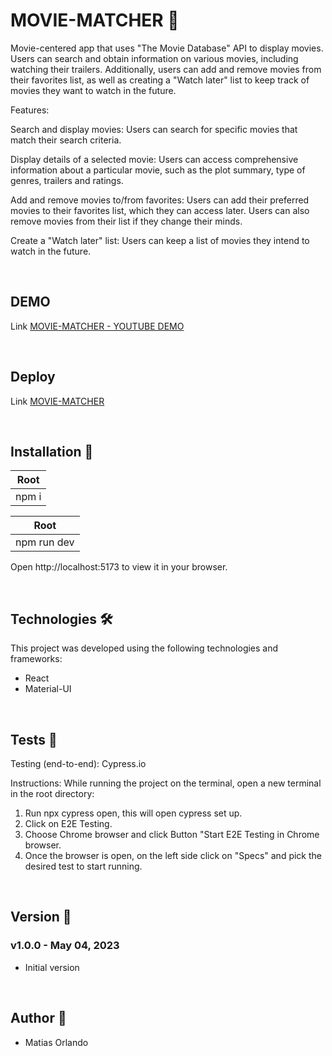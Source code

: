 # MOVIE-MATCHER 🎥

Movie-centered app that uses "The Movie Database" API to display movies. Users can search and obtain information on various movies, including watching their trailers. Additionally, users can add and remove movies from their favorites list, as well as creating a "Watch later" list to keep track of movies they want to watch in the future.

Features:

Search and display movies: Users can search for specific movies that match their search criteria.

Display details of a selected movie: Users can access comprehensive information about a particular movie, such as the plot summary, type of genres, trailers and ratings.

Add and remove movies to/from favorites: Users can add their preferred movies to their favorites list, which they can access later. Users can also remove movies from their list if they change their minds.

Create a "Watch later" list: Users can keep a list of movies they intend to watch in the future.

<br>

## DEMO

Link <a href="https://www.youtube.com/watch?v=_W35mSvpBTA">MOVIE-MATCHER - YOUTUBE DEMO</a>

<br>

## Deploy

Link <a href="https://movie-matcher.vercel.app/">MOVIE-MATCHER</a>

<br>

## Installation :hammer:

| Root
|---------
| npm i

| Root
|---------
| npm run dev

Open http://localhost:5173 to view it in your browser.

<br>

## Technologies 🛠️

This project was developed using the following technologies and frameworks:

<ul>
<li>React</li>
<li>Material-UI</li>
</ul>

<br>

## Tests :nut_and_bolt:

Testing (end-to-end): Cypress.io

Instructions: While running the project on the terminal, open a new terminal in the root directory:

<ol>
<li>Run npx cypress open, this will open cypress set up.</li>
<li>Click on E2E Testing.</li>
<li>Choose Chrome browser and click Button "Start E2E Testing in Chrome browser.</li>
<li>Once the browser is open, on the left side click on "Specs" and pick the desired test to start running.</li>
</ol>

<br>

## Version :pencil:

### v1.0.0 - May 04, 2023

- Initial version

<br>

## Author :rocket:

- Matias Orlando
